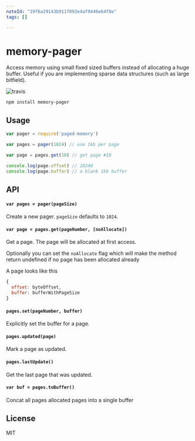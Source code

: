 ```yaml
---
noteId: "19f6a29143b911f093e4af9446e64f8e"
tags: []

---
```


# memory-pager

Access memory using small fixed sized buffers instead of allocating a huge buffer.
Useful if you are implementing sparse data structures (such as large bitfield).

![travis](https://travis-ci.org/mafintosh/memory-pager.svg?branch=master)

```
npm install memory-pager
```

## Usage

``` js
var pager = require('paged-memory')

var pages = pager(1024) // use 1kb per page

var page = pages.get(10) // get page #10

console.log(page.offset) // 10240
console.log(page.buffer) // a blank 1kb buffer
```

## API

#### `var pages = pager(pageSize)`

Create a new pager. `pageSize` defaults to `1024`.

#### `var page = pages.get(pageNumber, [noAllocate])`

Get a page. The page will be allocated at first access.

Optionally you can set the `noAllocate` flag which will make the
method return undefined if no page has been allocated already

A page looks like this

``` js
{
  offset: byteOffset,
  buffer: bufferWithPageSize
}
```

#### `pages.set(pageNumber, buffer)`

Explicitly set the buffer for a page.

#### `pages.updated(page)`

Mark a page as updated.

#### `pages.lastUpdate()`

Get the last page that was updated.

#### `var buf = pages.toBuffer()`

Concat all pages allocated pages into a single buffer

## License

MIT

